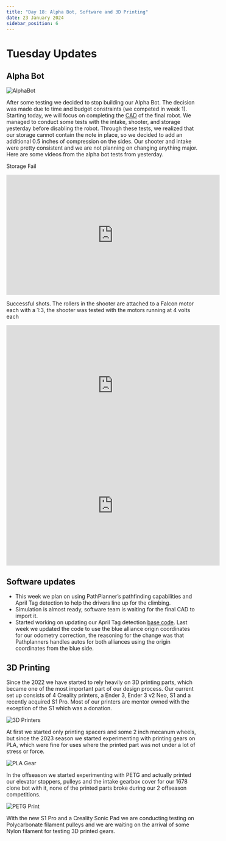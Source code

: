 ```yaml
---
title: "Day 18: Alpha Bot, Software and 3D Printing"
date: 23 January 2024
sidebar_position: 6
---
```


# Tuesday Updates

## Alpha Bot

![AlphaBot](AlphaBot.jpeg)

After some testing we decided to stop building our Alpha Bot. The decision was made due to time and budget constraints (we competed in week 1). Starting today, we will focus on completing the [CAD](https://cad.onshape.com/documents/7713014d9581fd5ca14c0274/w/367b9afcf469d7b155e49540/e/0bb998828847636219fa081d?renderMode=0&uiState=65684f66b830fc25523287f6) of the final robot. We managed to conduct some tests with the intake, shooter, and storage yesterday before disabling the robot. Through these tests, we realized that our storage cannot contain the note in place, so we decided to add an additional 0.5 inches of compression on the sides. Our shooter and intake were pretty consistent and we are not planning on changing anything major. Here are some videos from the alpha bot tests from yesterday.

Storage Fail

<iframe width="560" height="315" src="https://www.youtube.com/embed/ZoggTf-jNK8" frameborder="0" allowfullscreen></iframe>

Successful shots. The rollers in the shooter are attached to a Falcon motor each with a 1:3, the shooter was tested with the motors running at 4 volts each

<iframe width="560" height="315" src="https://www.youtube.com/embed/0UahiWPaOJw" frameborder="0" allowfullscreen></iframe>

<iframe width="560" height="315" src="https://www.youtube.com/embed/7KJqKIW0HmE" frameborder="0" allowfullscreen></iframe>

## Software updates

- This week we plan on using PathPlanner’s pathfinding capabilities and April Tag detection to help the drivers line up for the climbing.
- Simulation is almost ready, software team is waiting for the final CAD to import it.
- Started working on updating our April Tag detection [base code](https://github.com/Overture-7421/InsertRobotName2024/tree/main/src/OvertureLib/Subsystems/Vision/AprilTags). Last week we updated the code to use the blue alliance origin coordinates for our odometry correction, the reasoning for the change was that Pathplanners handles autos for both alliances using the origin coordinates from the blue side.

## 3D Printing

Since the 2022 we have started to rely heavily on 3D printing parts, which became one of the most important part of our design process. Our current set up consists of 4 Creality printers, a Ender 3, Ender 3 v2 Neo, S1 and a recently acquired S1 Pro. Most of our printers are mentor owned with the exception of the S1 which was a donation.

![3D Printers](3dPrinting.jpeg)

At first we started only printing spacers and some 2 inch mecanum wheels, but since the 2023 season we started experimenting with printing gears on PLA, which were fine for uses where the printed part was not under a lot of stress or force.

![PLA Gear](PLAGear.jpeg)

In the offseason we started experimenting with PETG and actually printed our elevator stoppers, pulleys and the intake gearbox cover for our 1678 clone bot with it, none of the printed parts broke during our 2 offseason competitions.

![PETG Print](PETG%20Prints.jpeg)

With the new S1 Pro and a Creality Sonic Pad we are conducting testing on Polycarbonate filament pulleys and we are waiting on the arrival of some Nylon filament for testing 3D printed gears.
